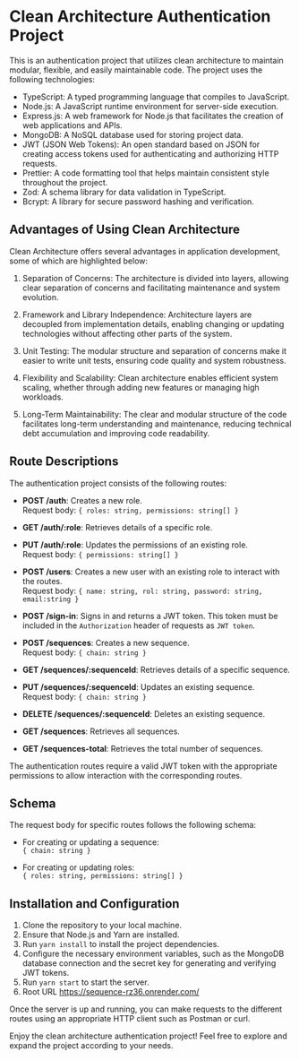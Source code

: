 # Clean Architecture Authentication Project

This is an authentication project that utilizes clean architecture to maintain modular, flexible, and easily maintainable code. The project uses the following technologies:

- TypeScript: A typed programming language that compiles to JavaScript.
- Node.js: A JavaScript runtime environment for server-side execution.
- Express.js: A web framework for Node.js that facilitates the creation of web applications and APIs.
- MongoDB: A NoSQL database used for storing project data.
- JWT (JSON Web Tokens): An open standard based on JSON for creating access tokens used for authenticating and authorizing HTTP requests.
- Prettier: A code formatting tool that helps maintain consistent style throughout the project.
- Zod: A schema library for data validation in TypeScript.
- Bcrypt: A library for secure password hashing and verification.

## Advantages of Using Clean Architecture

Clean Architecture offers several advantages in application development, some of which are highlighted below:

1. Separation of Concerns: The architecture is divided into layers, allowing clear separation of concerns and facilitating maintenance and system evolution.

2. Framework and Library Independence: Architecture layers are decoupled from implementation details, enabling changing or updating technologies without affecting other parts of the system.

3. Unit Testing: The modular structure and separation of concerns make it easier to write unit tests, ensuring code quality and system robustness.

4. Flexibility and Scalability: Clean architecture enables efficient system scaling, whether through adding new features or managing high workloads.

5. Long-Term Maintainability: The clear and modular structure of the code facilitates long-term understanding and maintenance, reducing technical debt accumulation and improving code readability.

## Route Descriptions

The authentication project consists of the following routes:

- **POST /auth**: Creates a new role.  
  Request body: `{ roles: string, permissions: string[] }`

- **GET /auth/:role**: Retrieves details of a specific role.

- **PUT /auth/:role**: Updates the permissions of an existing role.  
  Request body: `{ permissions: string[] }`

- **POST /users**: Creates a new user with an existing role to interact with the routes.  
  Request body: `{ name: string, rol: string, password: string, email:string }`

- **POST /sign-in**: Signs in and returns a JWT token. This token must be included in the `Authorization` header of requests as `JWT token`.

- **POST /sequences**: Creates a new sequence.  
  Request body: `{ chain: string }`

- **GET /sequences/:sequenceId**: Retrieves details of a specific sequence.

- **PUT /sequences/:sequenceId**: Updates an existing sequence.  
  Request body: `{ chain: string }`

- **DELETE /sequences/:sequenceId**: Deletes an existing sequence.

- **GET /sequences**: Retrieves all sequences.

- **GET /sequences-total**: Retrieves the total number of sequences.

The authentication routes require a valid JWT token with the appropriate permissions to allow interaction with the corresponding routes.

## Schema

The request body for specific routes follows the following schema:

- For creating or updating a sequence:  
  `{ chain: string }`

- For creating or updating roles:  
  `{ roles: string, permissions: string[] }`

## Installation and Configuration

1. Clone the repository to your local machine.
2. Ensure that Node.js and Yarn are installed.
3. Run `yarn install` to install the project dependencies.
4. Configure the necessary environment variables, such as the MongoDB database connection and the secret key for generating and verifying JWT tokens.
5. Run `yarn start` to start the server.
6. Root URL https://sequence-rz36.onrender.com/

Once the server is up and running, you can make requests to the different routes using an appropriate HTTP client such as Postman or curl.

Enjoy the clean architecture authentication project! Feel free to explore and expand the project according to your needs.
